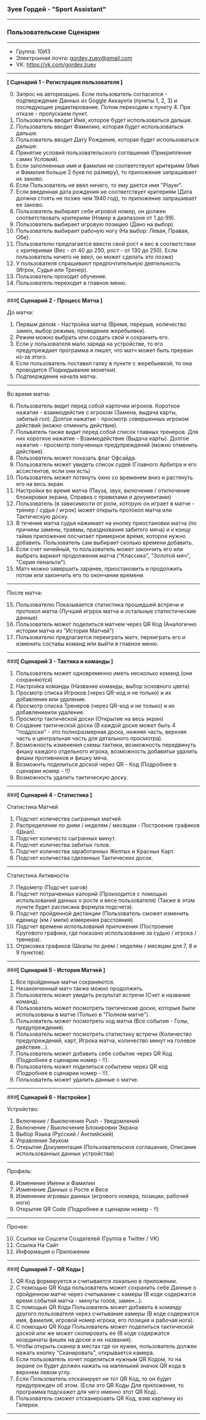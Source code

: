 ### **Зуев Гордей - "Sport Assistant"**

---
### **Пользовательские Сценарии**
---

* Группа: 10И3
* Электронная почта: gordey.zuev@gmail.com
* VK: https://vk.com/gordey.zuev

---

**[ Сценарий 1 - Регистрация пользователя ]**

0. Запрос на авторизацию. Если пользователь согласился - подтверждение Данных из Goggle Аккаунта (пункты 1, 2, 3) и последующие редактирование. Потом переходим к пункту 4. При отказе - пропускаем пункт.
1. Пользователь вводит Имя, которое будет использоваться дальше.
2. Пользователь вводит Фамилию, которая будет использоваться дальше.
3. Пользователь вводит Дату Рождения, которая будет использоваться дальше.
4. Принятие условий пользовательского соглашения (Прикрипление самих Условий).
5. Если заполненные имя и фамилия не соответствуют критериям (Имя и Фамилия больше 2 букв по размеру), то приложение запрашивает их заново.
6. Если Пользователь не ввел ничего, то ему дается имя "Player".
7. Если введенная дата рождения не соответствует критериям (Дата должна стоять не позже чем 1940 год), то приложение запрашивает ее заново.
8. Пользователь выбирает себе игровой номер, он должен соответствовать критериям (Номер в диапазоне от 1 до 99).
9. Пользователь выбирает игровую позицию (Дано на выбор).
10. Пользователь выбирает рабочую ногу (На выбор: Левая, Правая, Обе).
11. Пользователю предлагается ввести свой рост и вес в соответствии с критериями (Вес - от 40 до 250, рост - от 130 до 250). Если пользователь ничего не ввел, он может сделать это позже)
12. У пользователя спрашивают предпочтительную деятельность (Игрок, Судья или Тренер).
13. Пользователь проходит обучение.
14. Пользователь переходит в главное меню.

---

###**[ Сценарий 2 - Процесс Матча ]**

До матча:

1. Первым делом - Настройка матча (Время, перерыв, количество замен, выбор режима, проведение жеребьевки).
2. Режим можно выбрать или создать свой и сохранить его.
3. Если у пользователя мало заряда на устройстве, то его предупреждает программа и пишет, что матч может быть прерван из-за этого.
4. Если пользователь поставил галку в пункте с жеребьевкой, то она проводится (Подкидывание монетки).
5. Подтверждение начала матча.

---

Во время матча:

6. Пользователь видит перед собой карточки игроков. Короткое нажатие - взаимодейстие с игроком (Замена, выдача карты, забитый гол). Долгое нажатие - просмотр совершенных  игроком действий (можно отменить действие).
7. Польватель также видит перед собой список главных тренеров. Для них короткое нажатие - Взаимодействие (Выдача карты). Долгое нажатие - просмотр полученных предупреждений (можно отменить действие).
8. Пользователь может показать флаг Офсайда.
9. Пользователь может увидеть список судей (Главного Арбитра и его ассистентов, если они есть)
10. Пользователь может потянуть окно со временем вниз и растянуть его на весь экран.
11. Настройки во время матча (Пауза, звук, включение / отключение блокировки экрана, Справка с правилами и документами)
12. Пользователь (в зависимости от роли, которую он играет в матче - тренер / судья / игрок) может открыть протокол матча или Тактическую доску.
13. В течение матча судья нажимает на кнопку приостановки матча (по причины замены, травмы, празднования забитого мяча) и к концу тайма приложение посчитает примерное время, которое нужно добавить. Пользователь сам выбирает сколько времени добавить.
14. Если счет ничейный, то пользователь может закончить его или выбрать вариант продолжения матча ("Классика", "Золотой мяч", "Серия пенальти").
15. Матч можно завершить заранее, приостановить и продолжить потом или закончить его по окончании времени.

---

После матча:

15. Пользователю Показывается статистика прошедшей встречи и протокол матча (Лучший игррок матча и остальные статистические данные)
16. Пользователь может поделиться матчем через QR Код (Аналогично истории матча из "История Матчей")
17. Пользователю предлагается переиграть матч, переиграть его и изменить составы команд или выйти в главное меню.

---

###**[ Сценарий 3 - Тактика и команды ]**

1. Пользователь может одновременно иметь несколько команд (они сохраняются)
2. Настройка команды (Название команды, выбор основного цвета)
3. Просмотр списка Игроков (через QR-код и не только) и их добавление или удаление.
4. Просмотр списка Тренеров (через QR-код и не только) и их добавлениеили удаление.
5. Просмотр тактической доски (Открытие на весь экран)
6. Создание тактической доски (В каждой доске может быть 4 "поддоски" - это полноразмерная доска, нижняя часть, верхняя часть и центральная часть для детального просмотра).
7. Возможность изменения схемы тактики, возможность передвинуть фишку каждого отдельного игрока, возможность добавитьи удалить фишки противников и фишку мяча.
8. Возможнть поделиться доской через QR - Код (Подробнее в сценарии номер - !!)
9. Возможность удалить тактическую доску.

---

###**[ Сценарий 4 - Статистика ]**

Статистика Матчей

1. Подсчет количества сыгранных матчей.
2. Распределение по дням / неделям / месяцам - Построение графиков (Шкал).
3. Подсчет количесто сыгранных минут.
4. Подсчет количества забитых голов.
5. Подсчет количества заработанных Желтых и Красных Карт.
6. Подсчет количества сделанных Тактических досок.

---

Статистика Активности

7. Педометр (Подсчет шагов)
8. Подсчет потраченных калорий (Произодится с помощью использований данных о росте и весе пользователя) (Также в этом пункте будет расписана формула подсчета).
9. Подсчет пройденной дистанции (Пользователь сможет изменить еденицу (км / мили) измерения расстояния).
10. Подсчет времени использований приложения (Построение Кругового графика, где показано использование за судью / игрока / тренера).
11. Отрисовка графиков (Шкалы по дням / неделям / месяцам для 7, 8 и 9 пунктов).
---

###**[ Сценарий 5 - История Матчей ]**

1. Все пройденные матчи сохраняются.
2. Незаконченный матч также можно продолжить.
3. Пользователь может увидеть результат встречи (Счет и название команд).
4. Пользователь может посмотреть тактические доски, которые были использованы в матче (Только в "Полном матче").
5. Пользователь может посмотреть ход матча (Все события - Голы, предупреждения).
6. Пользователь может посмотреть статистику встречи (Количество предупреждений, карт, Игрока матча, количество минут на голевое действие...).
7. Пользователь может добавить себе событие через QR Код (Подробнее в сценарии номер - !!).
8. Пользователь может поделиться событием через QR код (Подробнее в сценарии номер - !!).
9. Пользователь может удалить данные о матче.

---

###**[ Сценарий 6 - Настройки ]**

Устройство:

1. Включение / Выключение Push - Уведомлений
2. Включение / Выключение Блокировки Экрана
3. Выбор Языка (Русский / Английский)
4. Управление Звуком
5. Открытие Документация (Пользовательское соглашение, Описание использованных данных устройства)

---

Профиль:

6. Изменение Имени и Фамилии
7. Изменение Данных о Росте и Весе
8. Изменение игровых данных (игрового номера, позиции, рабочей ноги)
9. Открытие QR Code (Подробнее в сценарии номер - !!)

---

Прочее:

10. Ссылки на Соцсети Создателей (Группа в Twitter / VK)
11. Ссылка На Сайт
12. Информация о Приложении

---

###**[ Сценарий 7 - QR Коды ]**

1. QR Код формируется и считывается локально в приложении.
2. С помощью QR Кода пользователь может сохранить себе Данные о пройденном матче через считывание с камеры (В коде содержатся время событий матча - минуты голов, замен...).
3. С помощью QR Кода Пользователь может добавить в команду другого пользователя через считывание камеры (В коде содержатся имя, фамилия, игровой номер игрока, его позиция и рабочая нога).
4. С помощью QR Кода Пользователь может поделиться тактической доской или же может скопировать ее (В коде содержатся координаты фишек на доске и их названия).
5. Чтобы открыть сканер в местах где он нужен, пользователь должен нажать кнопку "Сканировать", открывается камера.
6. Если пользователь хочет поделиться нужным QR Кодом, то на экране он будет должен нажать на маленький значок QR кода в верхнем левом углу.
7. Если Пользователь отсканирует не тот QR Код, то он будет предупрежден об этом. (Если это QR Коды Для приложения, то программа подскажет для чего именно этот QR Код).
8. Пользователь сможет отсканироавть QR Код, взяв картинку из Галереи.

---

